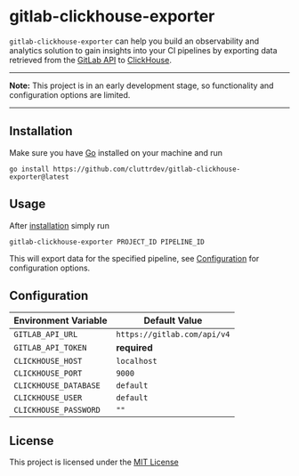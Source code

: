 # gitlab-clickhouse-exporter

`gitlab-clickhouse-exporter` can help you build an observability and analytics
solution to gain insights into your CI pipelines by exporting data retrieved
from the [GitLab API][gitlab-api] to [ClickHouse][clickhouse].

---

**Note:** This project is in an early development stage, so functionality and
configuration options are limited.

---


## Installation

Make sure you have [Go][go-install] installed on your machine and run

```shell
go install https://github.com/cluttrdev/gitlab-clickhouse-exporter@latest
```

## Usage

After [installation](#installation) simply run

```shell
gitlab-clickhouse-exporter PROJECT_ID PIPELINE_ID
```

This will export data for the specified pipeline, see [Configuration](#configuration)
for configuration options.

## Configuration

| Environment Variable  | Default Value               |
| ---                   | ---                         |
| `GITLAB_API_URL`      | `https://gitlab.com/api/v4` |
| `GITLAB_API_TOKEN`    | **required**                |
| `CLICKHOUSE_HOST`     | `localhost`                 |
| `CLICKHOUSE_PORT`     | `9000`                      |
| `CLICKHOUSE_DATABASE` | `default`                   |
| `CLICKHOUSE_USER`     | `default`                   |
| `CLICKHOUSE_PASSWORD` | `""`                        |


## License

This project is licensed under the [MIT License](./LICENSE)

[gitlab-api]: https://docs.gitlab.com/ee/api/rest/
[clickhouse]: https://clickhouse.com/
[go-install]: https://go.dev/doc/install

